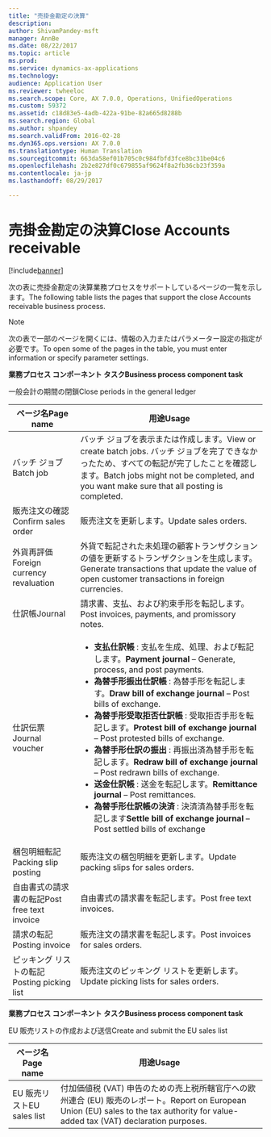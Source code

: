 ```yaml
---
title: "売掛金勘定の決算"
description: 
author: ShivamPandey-msft
manager: AnnBe
ms.date: 08/22/2017
ms.topic: article
ms.prod: 
ms.service: dynamics-ax-applications
ms.technology: 
audience: Application User
ms.reviewer: twheeloc
ms.search.scope: Core, AX 7.0.0, Operations, UnifiedOperations
ms.custom: 59372
ms.assetid: c18d83e5-4adb-422a-91be-82a665d8288b
ms.search.region: Global
ms.author: shpandey
ms.search.validFrom: 2016-02-28
ms.dyn365.ops.version: AX 7.0.0
ms.translationtype: Human Translation
ms.sourcegitcommit: 663da58ef01b705c0c984fbfd3fce8bc31be04c6
ms.openlocfilehash: 2b2e827df0c679855af9624f8a2fb36cb23f359a
ms.contentlocale: ja-jp
ms.lasthandoff: 08/29/2017

---
```


# <a name="close-accounts-receivable"></a><span data-ttu-id="b3753-102">売掛金勘定の決算</span><span class="sxs-lookup"><span data-stu-id="b3753-102">Close Accounts receivable</span></span>

[!include[banner](../includes/banner.md)]




<span data-ttu-id="b3753-103">次の表に売掛金勘定の決算業務プロセスをサポートしているページの一覧を示します。</span><span class="sxs-lookup"><span data-stu-id="b3753-103">The following table lists the pages that support the close Accounts receivable business process.</span></span>

> [!NOTE] 
> <span data-ttu-id="b3753-104">次の表で一部のページを開くには、情報の入力またはパラメーター設定の指定が必要です。</span><span class="sxs-lookup"><span data-stu-id="b3753-104">To open some of the pages in the table, you must enter information or specify parameter settings.</span></span>

<span data-ttu-id="b3753-105">**業務プロセス コンポーネント タスク**</span><span class="sxs-lookup"><span data-stu-id="b3753-105">**Business process component task**</span></span>                   

<span data-ttu-id="b3753-106">一般会計の期間の閉鎖</span><span class="sxs-lookup"><span data-stu-id="b3753-106">Close periods in the general ledger</span></span>

| <span data-ttu-id="b3753-107">ページ名</span><span class="sxs-lookup"><span data-stu-id="b3753-107">Page name</span></span>                            | <span data-ttu-id="b3753-108">用途</span><span class="sxs-lookup"><span data-stu-id="b3753-108">Usage</span></span>                                                                                      |
|--------------------------------------|--------------------------------------------------------------------------------------------|
|<span data-ttu-id="b3753-109">バッチ ジョブ</span><span class="sxs-lookup"><span data-stu-id="b3753-109">Batch job</span></span>                             | <span data-ttu-id="b3753-110">バッチ ジョブを表示または作成します。</span><span class="sxs-lookup"><span data-stu-id="b3753-110">View or create batch jobs.</span></span> <span data-ttu-id="b3753-111">バッチ ジョブを完了できなかったため、すべての転記が完了したことを確認します。</span><span class="sxs-lookup"><span data-stu-id="b3753-111">Batch jobs might not be completed, and you want make sure that all posting is completed.</span></span>                                                                                                               |
|<span data-ttu-id="b3753-112">販売注文の確認</span><span class="sxs-lookup"><span data-stu-id="b3753-112">Confirm sales order</span></span>                   | <span data-ttu-id="b3753-113">販売注文を更新します。</span><span class="sxs-lookup"><span data-stu-id="b3753-113">Update sales orders.</span></span>                                                                       |
|<span data-ttu-id="b3753-114">外貨再評価</span><span class="sxs-lookup"><span data-stu-id="b3753-114">Foreign currency revaluation</span></span>          | <span data-ttu-id="b3753-115">外貨で転記された未処理の顧客トランザクションの値を更新するトランザクションを生成します。</span><span class="sxs-lookup"><span data-stu-id="b3753-115">Generate transactions that update the value of open customer transactions in foreign currencies.</span></span>                                                                                                                         |
| <span data-ttu-id="b3753-116">仕訳帳</span><span class="sxs-lookup"><span data-stu-id="b3753-116">Journal</span></span>                              | <span data-ttu-id="b3753-117">請求書、支払、および約束手形を転記します。</span><span class="sxs-lookup"><span data-stu-id="b3753-117">Post invoices, payments, and promissory notes.</span></span>                                             |
| <span data-ttu-id="b3753-118">仕訳伝票</span><span class="sxs-lookup"><span data-stu-id="b3753-118">Journal voucher</span></span>                      |<ul><li><span data-ttu-id="b3753-119">**支払仕訳帳** : 支払を生成、処理、および転記します。</span><span class="sxs-lookup"><span data-stu-id="b3753-119">**Payment journal** – Generate, process, and post payments.</span></span></li><li><span data-ttu-id="b3753-120">**為替手形振出仕訳帳** : 為替手形を転記します。</span><span class="sxs-lookup"><span data-stu-id="b3753-120">**Draw bill of exchange journal** – Post bills of exchange.</span></span></li><li><span data-ttu-id="b3753-121">**為替手形受取拒否仕訳帳** : 受取拒否手形を転記します。</span><span class="sxs-lookup"><span data-stu-id="b3753-121">**Protest bill of exchange journal** – Post protested bills of exchange.</span></span></li><li><span data-ttu-id="b3753-122">**為替手形仕訳の振出** : 再振出済為替手形を転記します。</span><span class="sxs-lookup"><span data-stu-id="b3753-122">**Redraw bill of exchange journal** – Post redrawn bills of exchange.</span></span></li><li><span data-ttu-id="b3753-123">**送金仕訳帳** : 送金を転記します。</span><span class="sxs-lookup"><span data-stu-id="b3753-123">**Remittance journal** – Post remittances.</span></span></li><li><span data-ttu-id="b3753-124">**為替手形仕訳帳の決済** : 決済済為替手形を転記します</span><span class="sxs-lookup"><span data-stu-id="b3753-124">**Settle bill of exchange journal** – Post settled bills of exchange</span></span></li></ul>                   |
| <span data-ttu-id="b3753-125">梱包明細転記</span><span class="sxs-lookup"><span data-stu-id="b3753-125">Packing slip posting</span></span>                 | <span data-ttu-id="b3753-126">販売注文の梱包明細を更新します。</span><span class="sxs-lookup"><span data-stu-id="b3753-126">Update packing slips for sales orders.</span></span>                                                     |
| <span data-ttu-id="b3753-127">自由書式の請求書の転記</span><span class="sxs-lookup"><span data-stu-id="b3753-127">Post free text invoice</span></span>               | <span data-ttu-id="b3753-128">自由書式の請求書を転記します。</span><span class="sxs-lookup"><span data-stu-id="b3753-128">Post free text invoices.</span></span>                                                                   |
| <span data-ttu-id="b3753-129">請求の転記</span><span class="sxs-lookup"><span data-stu-id="b3753-129">Posting invoice</span></span>                      | <span data-ttu-id="b3753-130">販売注文の請求書を転記します。</span><span class="sxs-lookup"><span data-stu-id="b3753-130">Post invoices for sales orders.</span></span>                                                            |
| <span data-ttu-id="b3753-131">ピッキング リストの転記</span><span class="sxs-lookup"><span data-stu-id="b3753-131">Posting picking list</span></span>                 |<span data-ttu-id="b3753-132">販売注文のピッキング リストを更新します。</span><span class="sxs-lookup"><span data-stu-id="b3753-132">Update picking lists for sales orders.</span></span>                                                      |

<span data-ttu-id="b3753-133">**業務プロセス コンポーネント タスク**</span><span class="sxs-lookup"><span data-stu-id="b3753-133">**Business process component task**</span></span>   

<span data-ttu-id="b3753-134">EU 販売リストの作成および送信</span><span class="sxs-lookup"><span data-stu-id="b3753-134">Create and submit the EU sales list</span></span>

| <span data-ttu-id="b3753-135">ページ名</span><span class="sxs-lookup"><span data-stu-id="b3753-135">Page name</span></span>                            | <span data-ttu-id="b3753-136">用途</span><span class="sxs-lookup"><span data-stu-id="b3753-136">Usage</span></span>                                                                                      |
|--------------------------------------|--------------------------------------------------------------------------------------------|
|<span data-ttu-id="b3753-137">EU 販売リスト</span><span class="sxs-lookup"><span data-stu-id="b3753-137">EU sales list</span></span>                         | <span data-ttu-id="b3753-138">付加価値税 (VAT) 申告のための売上税所轄官庁への欧州連合 (EU) 販売のレポート。</span><span class="sxs-lookup"><span data-stu-id="b3753-138">Report on European Union (EU) sales to the tax authority for value-added tax (VAT) declaration purposes.</span></span>                                                                                                                           |







